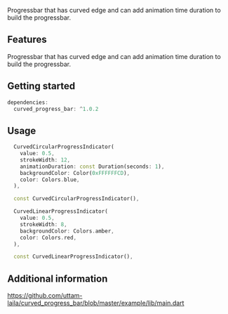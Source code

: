 Progressbar that has curved edge and can add animation time duration to build the progressbar.

## Features


Progressbar that has curved edge and can add animation time duration to build the progressbar.

## Getting started


```dart
dependencies:
  curved_progress_bar: ^1.0.2
```

## Usage


```dart
  CurvedCircularProgressIndicator(
    value: 0.5,
    strokeWidth: 12,
    animationDuration: const Duration(seconds: 1),
    backgroundColor: Color(0xFFFFFFCD),
    color: Colors.blue,
  ),
```

```dart
  const CurvedCircularProgressIndicator(),
```

```dart
  CurvedLinearProgressIndicator(
    value: 0.5,
    strokeWidth: 8,
    backgroundColor: Colors.amber,
    color: Colors.red,
  ),
```

```dart
  const CurvedLinearProgressIndicator(),
```

## Additional information


https://github.com/uttam-laila/curved_progress_bar/blob/master/example/lib/main.dart